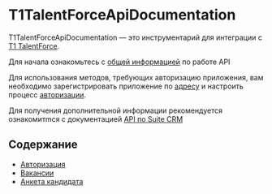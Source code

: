 # T1TalentForceApiDocumentation

T1TalentForceApiDocumentation — это инструментарий для интеграции c
[T1 TalentForce](https://talentforce.ru/).

Для начала ознакомьтесь с [общей информацией](docs/general.md) по работе API

Для использования методов, требующих авторизацию приложения, вам необходимо
зарегистрировать приложение по [адресу](https://t.me/TalentForce_Bot)
и настроить процесс [авторизации](docs/authorization.md).

Для получения дополнительной информации рекомендуется ознакомитmся с документацией [API по Suite CRM](https://docs.suitecrm.com/developer/api/developer-setup-guide/)

## Содержание

* [Авторизация](docs/authorization.md)
* [Вакансии](docs/vacancy.md)
* [Анкета кандидата](docs/lkk_candidate_questionnaire.md)

